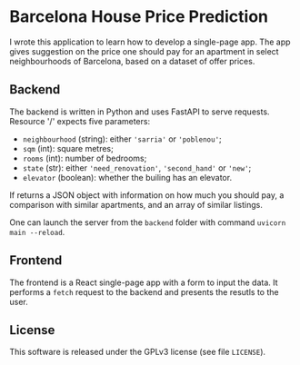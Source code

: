 # Barcelona House Price Prediction

I wrote this application to learn how to develop a single-page app.
The app gives suggestion on the price one should pay for an apartment in select neighbourhoods of Barcelona, based on a dataset of offer prices.

## Backend

The backend is written in Python and uses FastAPI to serve requests.
Resource '/' expects five parameters:

* `neighbourhood` (string): either `'sarria'` or `'poblenou'`;
* `sqm` (int): square metres;
* `rooms` (int): number of bedrooms;
* `state` (str): either `'need_renovation'`, `'second_hand'` or `'new'`;
* `elevator` (boolean): whether the builing has an elevator.

If returns a JSON object with information on how much you should pay, a comparison with similar apartments, and an array of similar listings.

One can launch the server from the `backend` folder with command `uvicorn main --reload`.

## Frontend

The frontend is a React single-page app with a form to input the data.
It performs a `fetch` request to the backend and presents the resutls to the user.

## License

This software is released under the GPLv3 license (see file `LICENSE`).
